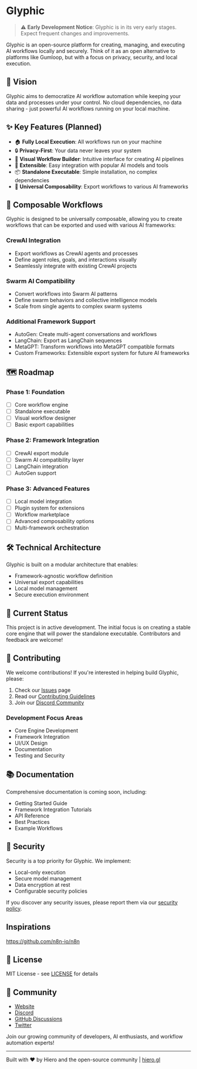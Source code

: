 # Glyphic

> ⚠️ **Early Development Notice**: Glyphic is in its very early stages. Expect frequent changes and improvements.

Glyphic is an open-source platform for creating, managing, and executing AI workflows locally and securely. Think of it as an open alternative to platforms like Gumloop, but with a focus on privacy, security, and local execution.

## 🚀 Vision

Glyphic aims to democratize AI workflow automation while keeping your data and processes under your control. No cloud dependencies, no data sharing - just powerful AI workflows running on your local machine.

## ✨ Key Features (Planned)

- 🏠 **Fully Local Execution**: All workflows run on your machine
- 🔒 **Privacy-First**: Your data never leaves your system
- 🔧 **Visual Workflow Builder**: Intuitive interface for creating AI pipelines
- 🔌 **Extensible**: Easy integration with popular AI models and tools
- 📦 **Standalone Executable**: Simple installation, no complex dependencies
- 🔄 **Universal Composability**: Export workflows to various AI frameworks

## 🎯 Composable Workflows

Glyphic is designed to be universally composable, allowing you to create workflows that can be exported and used with various AI frameworks:

### CrewAI Integration
- Export workflows as CrewAI agents and processes
- Define agent roles, goals, and interactions visually
- Seamlessly integrate with existing CrewAI projects

### Swarm AI Compatibility
- Convert workflows into Swarm AI patterns
- Define swarm behaviors and collective intelligence models
- Scale from single agents to complex swarm systems

### Additional Framework Support
- AutoGen: Create multi-agent conversations and workflows
- LangChain: Export as LangChain sequences
- MetaGPT: Transform workflows into MetaGPT compatible formats
- Custom Frameworks: Extensible export system for future AI frameworks

## 🗺️ Roadmap

### Phase 1: Foundation
- [ ] Core workflow engine
- [ ] Standalone executable
- [ ] Visual workflow designer
- [ ] Basic export capabilities

### Phase 2: Framework Integration
- [ ] CrewAI export module
- [ ] Swarm AI compatibility layer
- [ ] LangChain integration
- [ ] AutoGen support

### Phase 3: Advanced Features
- [ ] Local model integration
- [ ] Plugin system for extensions
- [ ] Workflow marketplace
- [ ] Advanced composability options
- [ ] Multi-framework orchestration

## 🛠️ Technical Architecture

Glyphic is built on a modular architecture that enables:
- Framework-agnostic workflow definition
- Universal export capabilities
- Local model management
- Secure execution environment

## 🚧 Current Status

This project is in active development. The initial focus is on creating a stable core engine that will power the standalone executable. Contributors and feedback are welcome!

## 🤝 Contributing

We welcome contributions! If you're interested in helping build Glyphic, please:

1. Check our [Issues](https://github.com/yourusername/glyphic/issues) page
2. Read our [Contributing Guidelines](CONTRIBUTING.md)
3. Join our [Discord Community](your-discord-link)

### Development Focus Areas
- Core Engine Development
- Framework Integration
- UI/UX Design
- Documentation
- Testing and Security

## 📚 Documentation

Comprehensive documentation is coming soon, including:
- Getting Started Guide
- Framework Integration Tutorials
- API Reference
- Best Practices
- Example Workflows

## 🔐 Security

Security is a top priority for Glyphic. We implement:
- Local-only execution
- Secure model management
- Data encryption at rest
- Configurable security policies

If you discover any security issues, please report them via our [security policy](SECURITY.md).

## Inspirations

https://github.com/n8n-io/n8n


## 📜 License

MIT License - see [LICENSE](LICENSE) for details

## 🌟 Community

- [Website](https://hiero.gl)
- [Discord](your-discord-link)
- [GitHub Discussions](your-discussions-link)
- [Twitter](https://x.com/synthtrails)

Join our growing community of developers, AI enthusiasts, and workflow automation experts!

---

Built with ❤️ by Hiero and the open-source community | [hiero.gl](https://hiero.gl)
